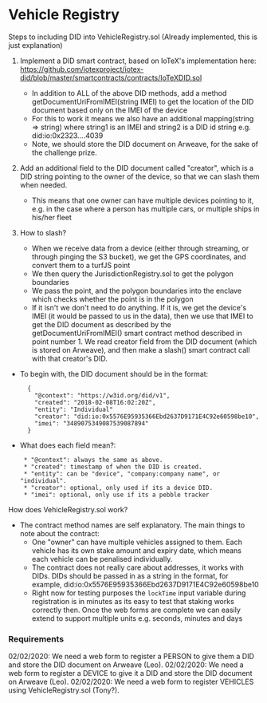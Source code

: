 # Vehicle Registry 

Steps to including DID into VehicleRegistry.sol (Already implemented, this is just explanation)

1. Implement a DID smart contract, based on IoTeX's implementation here: https://github.com/iotexproject/iotex-did/blob/master/smartcontracts/contracts/IoTeXDID.sol
    * In addition to ALL of the above DID methods, add a method getDocumentUriFromIMEI(string IMEI) to get the location of the DID document based only on the IMEI of the device
    * For this to work it means we also have an additional mapping(string => string) where string1 is an IMEI and string2 is a DID id string e.g. did:io:0x2323....4039
    * Note, we should store the DID document on Arweave, for the sake of the challenge prize.

2. Add an additional field to the DID document called "creator", which is a DID string pointing to the owner of the device, so that we can slash them when needed.
    * This means that one owner can have multiple devices pointing to it, e.g. in the case where a person has multiple cars, or multiple ships in his/her fleet

3. How to slash?
    * When we receive data from a device (either through streaming, or through pinging the S3 bucket), we get the GPS coordinates, and convert them to a turfJS point
    * We then query the JurisdictionRegistry.sol to get the polygon boundaries
    * We pass the point, and the polygon boundaries into the enclave which checks whether the point is in the polygon
    * If it isn't we don't need to do anything. If it is, we get the device's IMEI (it would be passed to us in the data), then we use that IMEI to get the DID document as described by the getDocumentUriFromIMEI() smart contract method
    described in point number 1. We read creator field from the DID document (which is stored on Arweave), and then make a slash() smart contract call with that creator's DID.

* To begin with, the DID document should be in the format:

    ```        
      {
        "@context": "https://w3id.org/did/v1",
        "created": "2018-02-08T16:02:20Z",
        "entity": "Individual"
        "creator": "did:io:0x5576E95935366Ebd2637D9171E4C92e60598be10",
        "imei": "3489075349087539087894"
      }
    ```
* What does each field mean?:
    ```      
     * "@context": always the same as above.
     * "created": timestamp of when the DID is created.
     * "entity": can be "device", "company:company name", or "individual".
     * "creator": optional, only used if its a device DID.
     * "imei": optional, only use if its a pebble tracker
     ```

How does VehicleRegistry.sol work?

  * The contract method names are self explanatory. The main things to note about the contract:
    * One "owner" can have multiple vehicles assigned to them. Each vehicle has its own stake amount and expiry date,
    which means each vehicle can be penalised individually.
    * The contract does not really care about addresses, it works with DIDs. DIDs should be passed in as a string in the format, for example, did:io:0x5576E95935366Ebd2637D9171E4C92e60598be10
    * Right now for testing purposes the `lockTime` input variable during registration is in minutes as its easy to test that staking works correctly then. Once the web forms are complete we can easily extend to support multiple units e.g. seconds, minutes and days

### Requirements

02/02/2020: We need a web form to register a PERSON to give them a DID and store the DID document on Arweave (Leo).
02/02/2020: We need a web form to register a DEVICE to give it a DID and store the DID document on Arweave (Leo).
02/02/2020: We need a web form to register VEHICLES using VehicleRegistry.sol (Tony?).
